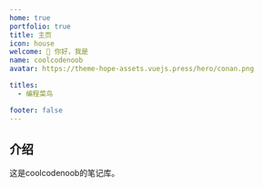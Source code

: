 ```yaml
---
home: true
portfolio: true
title: 主页
icon: house
welcome: 👋 你好，我是
name: coolcodenoob
avatar: https://theme-hope-assets.vuejs.press/hero/conan.png

titles:
  - 编程菜鸟

footer: false
---
```


## 介绍

这是coolcodenoob的笔记库。
